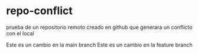 # repo-conflict
prueba de un repositorio remoto creado en github que generara un conflicto con el local

Este es un cambio en la main branch
Este es un cambio en la feature branch
